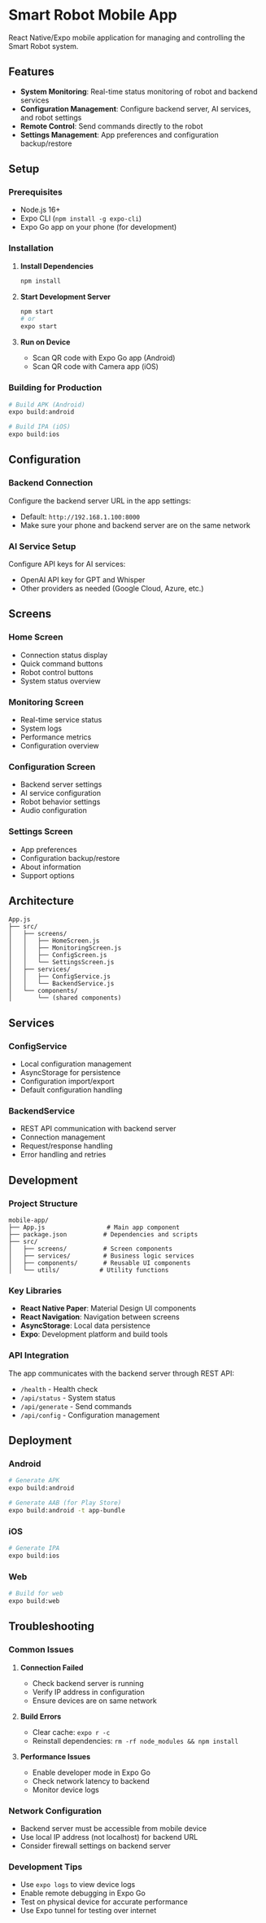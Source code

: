 # Smart Robot Mobile App

React Native/Expo mobile application for managing and controlling the Smart Robot system.

## Features

- **System Monitoring**: Real-time status monitoring of robot and backend services
- **Configuration Management**: Configure backend server, AI services, and robot settings
- **Remote Control**: Send commands directly to the robot
- **Settings Management**: App preferences and configuration backup/restore

## Setup

### Prerequisites
- Node.js 16+
- Expo CLI (`npm install -g expo-cli`)
- Expo Go app on your phone (for development)

### Installation

1. **Install Dependencies**
   ```bash
   npm install
   ```

2. **Start Development Server**
   ```bash
   npm start
   # or
   expo start
   ```

3. **Run on Device**
   - Scan QR code with Expo Go app (Android)
   - Scan QR code with Camera app (iOS)

### Building for Production

```bash
# Build APK (Android)
expo build:android

# Build IPA (iOS)
expo build:ios
```

## Configuration

### Backend Connection
Configure the backend server URL in the app settings:
- Default: `http://192.168.1.100:8000`
- Make sure your phone and backend server are on the same network

### AI Service Setup
Configure API keys for AI services:
- OpenAI API key for GPT and Whisper
- Other providers as needed (Google Cloud, Azure, etc.)

## Screens

### Home Screen
- Connection status display
- Quick command buttons
- Robot control buttons
- System status overview

### Monitoring Screen
- Real-time service status
- System logs
- Performance metrics
- Configuration overview

### Configuration Screen
- Backend server settings
- AI service configuration
- Robot behavior settings
- Audio configuration

### Settings Screen
- App preferences
- Configuration backup/restore
- About information
- Support options

## Architecture

```
App.js
├── src/
│   ├── screens/
│   │   ├── HomeScreen.js
│   │   ├── MonitoringScreen.js
│   │   ├── ConfigScreen.js
│   │   └── SettingsScreen.js
│   ├── services/
│   │   ├── ConfigService.js
│   │   └── BackendService.js
│   └── components/
│       └── (shared components)
```

## Services

### ConfigService
- Local configuration management
- AsyncStorage for persistence
- Configuration import/export
- Default configuration handling

### BackendService
- REST API communication with backend server
- Connection management
- Request/response handling
- Error handling and retries

## Development

### Project Structure
```
mobile-app/
├── App.js                 # Main app component
├── package.json          # Dependencies and scripts
├── src/
│   ├── screens/          # Screen components
│   ├── services/         # Business logic services
│   ├── components/       # Reusable UI components
│   └── utils/           # Utility functions
```

### Key Libraries
- **React Native Paper**: Material Design UI components
- **React Navigation**: Navigation between screens
- **AsyncStorage**: Local data persistence
- **Expo**: Development platform and build tools

### API Integration
The app communicates with the backend server through REST API:
- `/health` - Health check
- `/api/status` - System status
- `/api/generate` - Send commands
- `/api/config` - Configuration management

## Deployment

### Android
```bash
# Generate APK
expo build:android

# Generate AAB (for Play Store)
expo build:android -t app-bundle
```

### iOS
```bash
# Generate IPA
expo build:ios
```

### Web
```bash
# Build for web
expo build:web
```

## Troubleshooting

### Common Issues

1. **Connection Failed**
   - Check backend server is running
   - Verify IP address in configuration
   - Ensure devices are on same network

2. **Build Errors**
   - Clear cache: `expo r -c`
   - Reinstall dependencies: `rm -rf node_modules && npm install`

3. **Performance Issues**
   - Enable developer mode in Expo Go
   - Check network latency to backend
   - Monitor device logs

### Network Configuration
- Backend server must be accessible from mobile device
- Use local IP address (not localhost) for backend URL
- Consider firewall settings on backend server

### Development Tips
- Use `expo logs` to view device logs
- Enable remote debugging in Expo Go
- Test on physical device for accurate performance
- Use Expo tunnel for testing over internet
